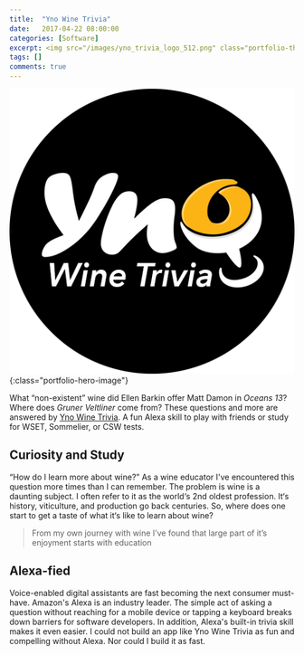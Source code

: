 ```yaml
---
title:  "Yno Wine Trivia"
date:   2017-04-22 08:00:00
categories: [Software]
excerpt: <img src="/images/yno_trivia_logo_512.png" class="portfolio-thumbnail-image" align="left">What “non-existent” wine did Ellen Barkin offer Matt Damon in Oceans 13? Where does Gruner Veltliner come from? These questions and more are answered by Yno Wine Trivia. A fun Alexa skill to play with friends or study for WSET, Sommelier, or CSW tests.
tags: []
comments: true
---
```

![Yno Wine Trivia](/images/yno_trivia_logo_512.png){:class="portfolio-hero-image"}

What “non-existent” wine did Ellen Barkin offer Matt Damon in _Oceans 13_? Where does _Gruner Veltliner_ come from? These questions and more are answered by [Yno Wine Trivia](https://www.amazon.com/Brainstorm-Creative-Wine-Trivia/dp/B071Y1HRP1/ref=sr_1_1?s=digital-skills&ie=UTF8&qid=1503377224&sr=1-1&keywords=wine+trivia). A fun Alexa skill to play with friends or study for WSET, Sommelier, or CSW tests.

## Curiosity and Study
“How do I learn more about wine?” As a wine educator I've encountered this question more times than I can remember. The problem is wine is a daunting subject. I often refer to it as the world‘s 2nd oldest profession. It‘s history, viticulture, and production go back centuries. So, where does one start to get a taste of what it‘s like to learn about wine?

> From my own journey with wine I’ve found that large part of it’s enjoyment starts with education

## Alexa-fied
Voice-enabled digital assistants are fast becoming the next consumer must-have. Amazon's Alexa is an industry leader. The simple act of asking a question without reaching for a mobile device or tapping a keyboard breaks down barriers for software developers. In addition, Alexa's built-in trivia skill makes it even easier. I could not build an app like Yno Wine Trivia as fun and compelling without Alexa. Nor could I build it as fast.
